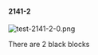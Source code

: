 #### 2141-2
![test-2141-2-0.png](https://github.com/lil-lab/nlvr/raw/master/nlvr/test/images/1/test-2141-2-0.png "test-2141-2-0.png")

There are 2 black blocks